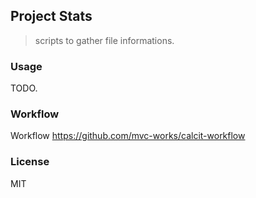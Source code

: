 
Project Stats
----

> scripts to gather file informations.

### Usage

TODO.

### Workflow

Workflow https://github.com/mvc-works/calcit-workflow

### License

MIT
